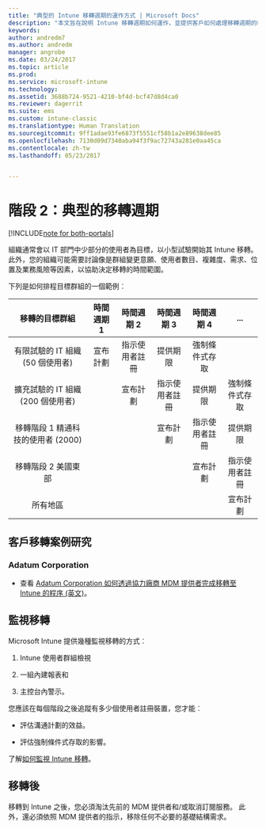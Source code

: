 ```yaml
---
title: "典型的 Intune 移轉週期的運作方式 | Microsoft Docs"
description: "本文旨在說明 Intune 移轉週期如何運作，並提供客戶如何處理移轉週期的範例。"
keywords: 
author: andredm7
ms.author: andredm
manager: angrobe
ms.date: 03/24/2017
ms.topic: article
ms.prod: 
ms.service: microsoft-intune
ms.technology: 
ms.assetid: 3688b724-9521-4210-bf4d-bcf47d8d4ca0
ms.reviewer: dagerrit
ms.suite: ems
ms.custom: intune-classic
ms.translationtype: Human Translation
ms.sourcegitcommit: 9ff1adae93fe6873f5551cf58b1a2e89638dee85
ms.openlocfilehash: 7130d09d7340aba94f3f9ac72743a281e0aa45ca
ms.contentlocale: zh-tw
ms.lasthandoff: 05/23/2017


---
```


# <a name="phase-2-typical-migration-cycle"></a>階段 2：典型的移轉週期

[!INCLUDE[note for both-portals](../includes/note-for-both-portals.md)]

組織通常會以 IT 部門中少部分的使用者為目標，以小型試驗開始其 Intune 移轉。 此外，您的組織可能需要討論像是群組變更意願、使用者數目、複雜度、需求、位置及業務風險等因素，以協助決定移轉的時間範圍。

下列是如何排程目標群組的一個範例︰

  | **移轉的目標群組** | **時間週期 1** | **時間週期 2** | **時間週期 3** | **時間週期 4** | **...**
|:---:|:---:|:---:|:---:|:---:|:---:|
| 有限試驗的 IT 組織 (50 個使用者) | 宣布計劃 | 指示使用者註冊 | 提供期限 | 強制條件式存取 |  |                                                        
| 擴充試驗的 IT 組織 (200 個使用者) |  | 宣布計劃 | 指示使用者註冊 | 提供期限 | 強制條件式存取 | 
| 移轉階段 1 精通科技的使用者 (2000) |  |  | 宣布計劃 | 指示使用者註冊 | 提供期限 | 
| 移轉階段 2 美國東部 |  |  |  | 宣布計劃 | 指示使用者註冊 | 
| 所有地區 |  |  |  |  | 宣布計劃 | 

## <a name="customer-migration-case-study"></a>客戶移轉案例研究

### <a name="adatum-corporation"></a>Adatum Corporation

- 查看 [Adatum Corporation 如何透過協力廠商 MDM 提供者完成移轉至 Intune 的程序 (英文)](https://gallery.technet.microsoft.com/Intune-migration-guide-893a95e3?redir=0)。

## <a name="monitoring-migration"></a>監視移轉

Microsoft Intune 提供幾種監視移轉的方式︰

1.  Intune 使用者群組檢視

2.  一組內建報表和

3.  主控台內警示。

您應該在每個階段之後追蹤有多少個使用者註冊裝置，您才能︰

-   評估溝通計劃的效益。

-   評估強制條件式存取的影響。

了解[如何監視 Intune 移轉](/intune-classic/deploy-use/understand-microsoft-intune-operations-by-using-reports)。

## <a name="post-migration"></a>移轉後

移轉到 Intune 之後，您必須淘汰先前的 MDM 提供者和/或取消訂閱服務。 此外，還必須依照 MDM 提供者的指示，移除任何不必要的基礎結構需求。

